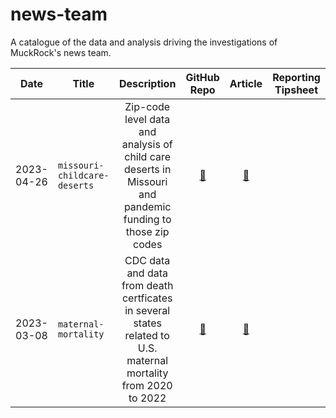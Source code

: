 # news-team
A catalogue of the data and analysis driving the investigations of MuckRock's news team. 


Date|Title|Description|GitHub Repo|Article | Reporting Tipsheet
----|-----------|:--:|:-----:|:------:|:-----:
2023-04-26| `missouri-childcare-deserts` |Zip-code level data and analysis of child care deserts in Missouri and pandemic funding to those zip codes|[:floppy_disk:](https://github.com/MuckRock/missouri-childcare-deserts) |[:newspaper:](https://www.muckrock.com/news/archives/2023/apr/26/disappearing-daycare-missouri-data/)
2023-03-08 | `maternal-mortality` |CDC data and data from death certficates in several states related to U.S. maternal mortality from 2020 to 2022| [:floppy_disk:](https://github.com/MuckRock/maternal-mortality)|[:newspaper:](https://www.muckrock.com/news/archives/2023/mar/08/maternal-mortality-data-release/)
